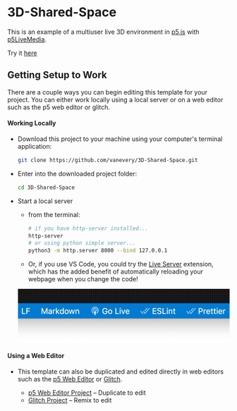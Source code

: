 # 3D-Shared-Space

This is an example of a multiuser live 3D environment in [p5.js](https://p5js.org/) with [p5LiveMedia](https://github.com/vanevery/p5LiveMedia). 

Try it [here](https://editor.p5js.org/shawn/sketches/JWqgLRAzu)


## Getting Setup to Work

There are a couple ways you can begin editing this template for your project.  You can either work locally using a local server or on a web editor such as the p5 web editor or glitch.

#### Working Locally
* Download this project to your machine using your computer's terminal application:

    ```bash
    git clone https://github.com/vanevery/3D-Shared-Space.git
    ```

* Enter into the downloaded project folder:

    ```bash
    cd 3D-Shared-Space
    ```

* Start a local server 
    * from the terminal:

        ```bash
        # if you have http-server installed...
        http-server
        # or using python simple server...
        python3 -m http.server 8000 --bind 127.0.0.1 
        ```

    * Or, if you use VS Code, you could try the [Live Server](https://marketplace.visualstudio.com/items?itemName=ritwickdey.LiveServer) extension, which has the added benefit of automatically reloading your webpage when you change the code!

    ![animated gif of a computer mouse clicking on VS Code Live Server's Go Live button](./go-live.gif) 


#### Using a Web Editor

* This template can also be duplicated and edited directly in web editors such as the [p5 Web Editor](https://editor.p5js.org/) or [Glitch](https://glitch.com/).

    * [p5 Web Editor Project]() – Duplicate to edit
    * [Glitch Project](https://glitch.com/edit/#!/3d-shared-space) – Remix to edit

